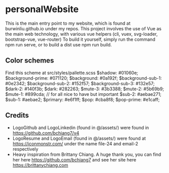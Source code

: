 # personalWebsite
This is the main entry point to my website, which is found at burwinliu.github.io under my repos. 
This project involves the use of Vue as the main web technology, with various vue helpers (cli, vuex, svg-loader, bootstrap-vue, vue-router)
To build it yourself, simply run the command npm run serve, or to build a dist use npm run build.

## Color schemes
Find this scheme at src/styles/pallette.scss
$shadow: #01060e;
$background-prime: #071120;
$background: #0a192f;
$background-sub-1: #0e2342;
$background-sub-2: #152f57;
$background-sub-3: #132e57;
$dark-2: #140f3b;
$dark: #282263;
$mute-3: #3b3388;
$mute-2: #5b69b9;
$mute-1: #899cda; // for all nice to have but important
$sub-2: #aebae271;
$sub-1: #aebae2;
$primary: #e6f1ff;
$pop: #cba8f8;
$pop-prime: #e1caff;

## Credits
* LogoGithub and LogoLinkedin (found in @/assets/) were found in https://github.com/bchiang7/v4
* LogoResume and LogoEmail (found in @/assets/) were found at https://iconmonstr.com/ under the name file-24 and email-2 respectively
* Heavy inspiration from Brittany Chiang. A huge thank you, you can find her here https://github.com/bchiang7 and see her site here https://brittanychiang.com
